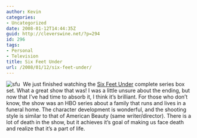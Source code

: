 ```yaml
---
author: Kevin
categories:
- Uncategorized
date: 2008-01-12T14:44:35Z
guid: http://cleverswine.net/?p=294
id: 296
tags:
- Personal
- Television
title: Six Feet Under
url: /2008/01/12/six-feet-under/
---
```


<img src='https://i2.wp.com/blog.cleverswine.net/wp-content/uploads/2008/01/21g4hc0t7bl_aa115_.jpg?w=840' alt='sfu'  align='left' style='margin-right: 8px;' data-recalc-dims="1" />We just finished watching the [Six Feet Under](http://www.hbo.com/sixfeetunder/) complete series box set. What a great show that was! I was a little unsure about the ending, but now that I&#8217;ve had time to absorb it, I think it&#8217;s brilliant. For those who don&#8217;t know, the show was an HBO series about a family that runs and lives in a funeral home. The character development is wonderful, and the shooting style is similar to that of American Beauty (same writer/director). There is a lot of death in the show, but it achieves it&#8217;s goal of making us face death and realize that it&#8217;s a part of life.